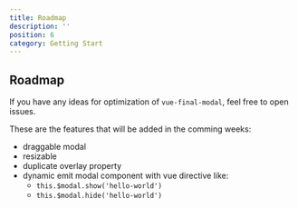 ```yaml
---
title: Roadmap
description: ''
position: 6
category: Getting Start
---
```


## Roadmap

If you have any ideas for optimization of `vue-final-modal`, feel free to open issues.

These are the features that will be added in the comming weeks:

- draggable modal
- resizable
- duplicate overlay property
- dynamic emit modal component with vue directive like:
  - `this.$modal.show('hello-world')`
  - `this.$modal.hide('hello-world')`